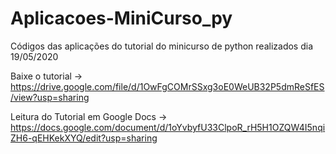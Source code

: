 # Aplicacoes-MiniCurso_py
Códigos das aplicações do tutorial do minicurso de python realizados dia 19/05/2020

Baixe o tutorial -> https://drive.google.com/file/d/1OwFgCOMrSSxg3oE0WeUB32P5dmReSfES/view?usp=sharing

Leitura do Tutorial em Google Docs -> https://docs.google.com/document/d/1oYvbyfU33ClpoR_rH5H1OZQW4I5nqiZH6-qEHKekXYQ/edit?usp=sharing
